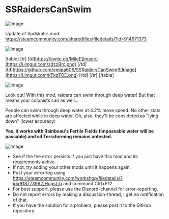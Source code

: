 # SSRaidersCanSwim

![Image](https://i.imgur.com/WAEzk68.png)

Update of Spdskatrs mod 
https://steamcommunity.com/sharedfiles/filedetails/?id=914671373

![Image](https://i.imgur.com/7Gzt3Rg.png)


[table]
	[tr]
		[td]https://invite.gg/Mlie]![Image](https://i.imgur.com/zdzzBrc.png)
[/td]
		[td]https://github.com/emipa606/SSRaidersCanSwim]![Image](https://i.imgur.com/kTkpTOE.png)
[/td]
	[/tr]
[/table]
	
![Image](https://i.imgur.com/NOW7jU1.png)


Look out! With this mod, raiders can swim through deep water! But that means your colonists can as well...

People can swim through deep water at 4.2% move speed. No other stats are affected while in deep water. Oh, also, they'll be considered as "lying down" (lower accuracy)

**Yes, it works with Rainbeau's Fertile Fields (Impassable water will be passable) and sd Terraforming remains untested.**


![Image](https://i.imgur.com/Rs6T6cr.png)



-  See if the the error persists if you just have this mod and its requirements active.
-  If not, try adding your other mods until it happens again.
-  Post your error-log using https://steamcommunity.com/workshop/filedetails/?id=818773962]HugsLib and command Ctrl+F12
-  For best support, please use the Discord-channel for error-reporting.
-  Do not report errors by making a discussion-thread, I get no notification of that.
-  If you have the solution for a problem, please post it to the GitHub repository.



